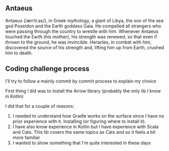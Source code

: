 ## Antaeus

Antaeus (/ænˈtiːəs/), in Greek mythology, a giant of Libya, the son of the sea god Poseidon and the Earth goddess Gaia. He compelled all strangers who were passing through the country to wrestle with him. Whenever Antaeus touched the Earth (his mother), his strength was renewed, so that even if thrown to the ground, he was invincible. Heracles, in combat with him, discovered the source of his strength and, lifting him up from Earth, crushed him to death.

## Coding challenge process
I'll try to follow a mainly commit by commit process to explain my choice

First thing I did was to install the Arrow library (probably the only lib I know in Kotlin)

I did that for a couple of reasons:

1. I needed to understand how Gradle works on the surface since I have no prior experience with it. Installing (or figuring where to install it).
2. I have also know experience in Kotlin but I have experience with Scala and Cats. This lib covers the same topics as Cats and so it feels a bit more familiar
3. I wanted to show something that I'm quite interested in these days



